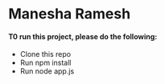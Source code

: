 # Manesha Ramesh

#### T0 run this project, please do the following:

- Clone this repo
- Run npm install
- Run node app.js
